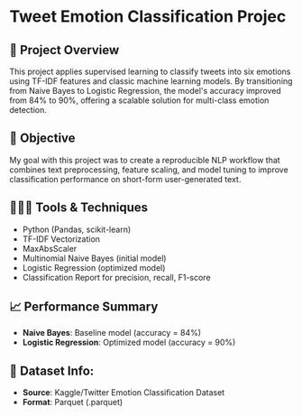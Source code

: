 # Tweet Emotion Classification Projec

## 🔎 Project Overview
This project applies supervised learning to classify tweets into six emotions using TF-IDF features and classic machine learning models. By transitioning from Naive Bayes to Logistic Regression, the model's accuracy improved from 84% to 90%, offering a scalable solution for multi-class emotion detection.

## 🎯 Objective
My goal with this project was to create a reproducible NLP workflow that combines text preprocessing, feature scaling, and model tuning to improve classification performance on short-form user-generated text.

## 👩🏻‍💻 Tools & Techniques
* Python (Pandas, scikit-learn)
* TF-IDF Vectorization
* MaxAbsScaler
* Multinomial Naive Bayes (initial model)
* Logistic Regression (optimized model)
* Classification Report for precision, recall, F1-score

## 📈 Performance Summary
* **Naive Bayes**: Baseline model (accuracy = 84%)
* **Logistic Regression**: Optimized model (accuracy = 90%)

## 📄 Dataset Info: 
* **Source**: Kaggle/Twitter Emotion Classification Dataset
* **Format**: Parquet (.parquet)




